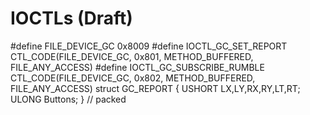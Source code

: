 # IOCTLs (Draft)
#define FILE_DEVICE_GC              0x8009
#define IOCTL_GC_SET_REPORT         CTL_CODE(FILE_DEVICE_GC, 0x801, METHOD_BUFFERED, FILE_ANY_ACCESS)
#define IOCTL_GC_SUBSCRIBE_RUMBLE   CTL_CODE(FILE_DEVICE_GC, 0x802, METHOD_BUFFERED, FILE_ANY_ACCESS)
struct GC_REPORT { USHORT LX,LY,RX,RY,LT,RT; ULONG Buttons; } // packed
